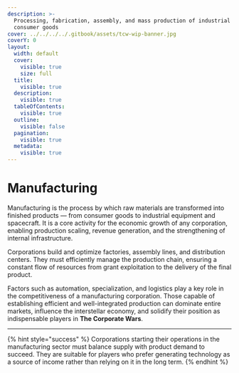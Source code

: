 ```yaml
---
description: >-
  Processing, fabrication, assembly, and mass production of industrial and
  consumer goods
cover: ../../../../.gitbook/assets/tcw-wip-banner.jpg
coverY: 0
layout:
  width: default
  cover:
    visible: true
    size: full
  title:
    visible: true
  description:
    visible: true
  tableOfContents:
    visible: true
  outline:
    visible: false
  pagination:
    visible: true
  metadata:
    visible: true
---
```


# Manufacturing

Manufacturing is the process by which raw materials are transformed into finished products — from consumer goods to industrial equipment and spacecraft. It is a core activity for the economic growth of any corporation, enabling production scaling, revenue generation, and the strengthening of internal infrastructure.

Corporations build and optimize factories, assembly lines, and distribution centers. They must efficiently manage the production chain, ensuring a constant flow of resources from grant exploitation to the delivery of the final product.

Factors such as automation, specialization, and logistics play a key role in the competitiveness of a manufacturing corporation. Those capable of establishing efficient and well-integrated production can dominate entire markets, influence the interstellar economy, and solidify their position as indispensable players in **The Corporate Wars**.

***

{% hint style="success" %}
Corporations starting their operations in the manufacturing sector must balance supply with product demand to succeed. They are suitable for players who prefer generating technology as a source of income rather than relying on it in the long term.
{% endhint %}
